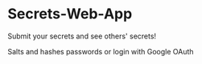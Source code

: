 # Secrets-Web-App
Submit your secrets and see others' secrets!

Salts and hashes passwords or login with Google OAuth
